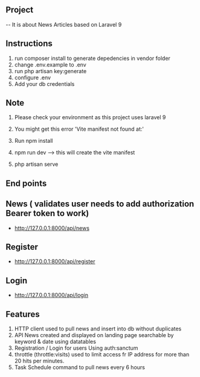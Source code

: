 

## Project

-- It is about News Articles based on Laravel 9

## Instructions
1. run composer install to generate depedencies in vendor folder
2. change .env.example to .env
3. run php artisan key:generate
4. configure .env
5. Add your db credentials



## Note
1. Please check your environment as this project uses laravel 9 

2.  You might get this error 'Vite manifest not found at:' 
   1. Run npm install

   2. npm run dev --> this will create the vite manifest

   3. php artisan serve




## End points

   ## News  ( validates user needs to add authorization Bearer token to work)
   - http://127.0.0.1:8000/api/news

   ## Register
   - http://127.0.0.1:8000/api/register

   ## Login
   - http://127.0.0.1:8000/api/login




## Features
1. HTTP client used to pull news and insert into db without duplicates
2. API News created and displayed on landing page searchable by keyword & date using datatables
3. Registration / Login for users Using auth:sanctum
4. throttle (throttle:visits) used to limit access fr IP address for more than 20 hits per minutes.
5. Task Schedule command to pull news every 6 hours